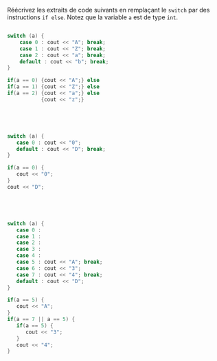 Réécrivez les extraits de code suivants en remplaçant le `switch` par des instructions `if else`. Notez que 
la variable `a` est de type `int`. 

~~~cpp

switch (a) {
    case 0 : cout << "A"; break;
    case 1 : cout << "Z"; break;
    case 2 : cout << "a"; break; 
    default : cout << "b"; break;
}

if(a == 0) {cout << "A";} else
if(a == 1) {cout << "Z";} else
if(a == 2) {cout << "a";} else
           {cout << "z";}





switch (a) {
   case 0 : cout << "0"; 
   default : cout << "D"; break;
}

if(a == 0) {
   cout << "0";
}
cout << "D";





switch (a) {
   case 0 : 
   case 1 : 
   case 2 : 
   case 3 : 
   case 4 : 
   case 5 : cout << "A"; break;
   case 6 : cout << "3"; 
   case 7 : cout << "4"; break; 
   default : cout << "D"; 
}

if(a == 5) {
   cout << "A";
}
if(a == 7 || a == 5) {
   if(a == 5) {
      cout << "3";
   }
   cout << "4";
}



~~~